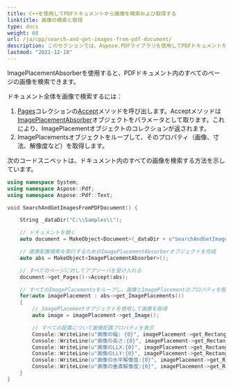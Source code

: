 ```yaml
---
title: C++を使用してPDFドキュメントから画像を検索および取得する
linktitle: 画像の検索と取得
type: docs
weight: 60
url: /ja/cpp/search-and-get-images-from-pdf-document/
description: このセクションでは、Aspose.PDFライブラリを使用してPDFドキュメントから画像を検索および取得する方法を説明します。
lastmod: "2021-12-18"
---
```


ImagePlacementAbsorberを使用すると、PDFドキュメント内のすべてのページの画像を検索できます。

ドキュメント全体を画像で検索するには：

1. [Pages](https://reference.aspose.com/pdf/cpp/class/aspose.pdf.page_collection)コレクションの[Accept](https://reference.aspose.com/pdf/cpp/class/aspose.pdf.page_collection#ae71a2782e747936e3c14b7ded5c6dc3f)メソッドを呼び出します。Acceptメソッドは[ImagePlacementAbsorber](https://reference.aspose.com/pdf/cpp/class/aspose.pdf.image_placement_absorber/)オブジェクトをパラメータとして取ります。これにより、ImagePlacementオブジェクトのコレクションが返されます。
1. ImagePlacementsオブジェクトをループして、そのプロパティ（画像、寸法、解像度など）を取得します。

次のコードスニペットは、ドキュメント内のすべての画像を検索する方法を示しています。

```cpp
using namespace System;
using namespace Aspose::Pdf;
using namespace Aspose::Pdf::Text;

void SearchAndGetImagesFromPDFDocument() {

    String _dataDir("C:\\Samples\\");

    // ドキュメントを開く
    auto document = MakeObject<Document>(_dataDir + u"SearchAndGetImages.pdf");

    // 画像配置検索を実行するためのImagePlacementAbsorberオブジェクトを作成
    auto abs = MakeObject<ImagePlacementAbsorber>();

    // すべてのページに対してアブソーバを受け入れる
    document->get_Pages()->Accept(abs);

    // すべてのImagePlacementsをループし、画像とImagePlacementのプロパティを取得
    for(auto imagePlacement : abs->get_ImagePlacements())
    {
        // ImagePlacementオブジェクトを使用して画像を取得
        auto image = imagePlacement->get_Image();

        // すべての配置について画像配置プロパティを表示
        Console::WriteLine(u"画像の幅: {0}", imagePlacement->get_Rectangle()->get_Width());
        Console::WriteLine(u"画像の高さ:{0}", imagePlacement->get_Rectangle()->get_Height());
        Console::WriteLine(u"画像のLLX:{0}", imagePlacement->get_Rectangle()->get_LLX());
        Console::WriteLine(u"画像のLLY:{0}", imagePlacement->get_Rectangle()->get_LLY());
        Console::WriteLine(u"画像の水平解像度:{0}", imagePlacement->get_Resolution()->get_X());
        Console::WriteLine(u"画像の垂直解像度:{0}", imagePlacement->get_Resolution()->get_Y());
    }
}
```